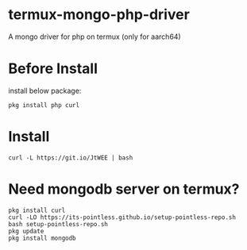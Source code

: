 # termux-mongo-php-driver
A mongo driver for php on termux (only for aarch64)

# Before Install
install below package:
```shell
pkg install php curl
```
# Install
```shell
curl -L https://git.io/JtWEE | bash
```

# Need mongodb server on termux?
```shell
pkg install curl
curl -LO https://its-pointless.github.io/setup-pointless-repo.sh
bash setup-pointless-repo.sh
pkg update
pkg install mongodb
```